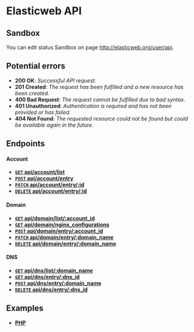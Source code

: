 # Elasticweb API

## Sandbox

You can edit status Sandbox on page http://elasticweb.org/user/api.

## Potential errors

* **200 OK**: _Successful API request._
* **201 Created**: _The request has been fulfilled and a new resource has been created._
* **400 Bad Request**: _The request cannot be fulfilled due to bad syntax._
* **401 Unauthorized**: _Authentication is required and has not been provided or has failed._
* **404 Not Found**: _The requested resource could not be found but could be available again in the future._

## Endpoints

#### Account

- **[<code>GET</code> api/account/list](https://github.com/elasticweb/api/blob/master/endpoints/account/GET_list.md)**
- **[<code>POST</code> api/account/entry](https://github.com/elasticweb/api/blob/master/endpoints/account/POST_entry.md)**
- **[<code>PATCH</code> api/account/entry/:id](https://github.com/elasticweb/api/blob/master/endpoints/account/PATCH_entry.md)**
- **[<code>DELETE</code> api/account/entry/:id](https://github.com/elasticweb/api/blob/master/endpoints/account/DELETE_entry.md)**

#### Domain

- **[<code>GET</code> api/domain/list/:account_id](https://github.com/elasticweb/api/blob/master/endpoints/domain/GET_list.md)**
- **[<code>GET</code> api/domain/nginx_configurations](https://github.com/elasticweb/api/blob/master/endpoints/domain/GET_nginx_configurations.md)**
- **[<code>POST</code> api/domain/entry/:account_id](https://github.com/elasticweb/api/blob/master/endpoints/domain/POST_entry.md)**
- **[<code>PATCH</code> api/domain/entry/:domain_name](https://github.com/elasticweb/api/blob/master/endpoints/domain/PATCH_entry.md)**
- **[<code>DELETE</code> api/domain/entry/:domain_name](https://github.com/elasticweb/api/blob/master/endpoints/domain/DELETE_entry.md)**

#### DNS

- **[<code>GET</code> api/dns/list/:domain_name](https://github.com/elasticweb/api/blob/master/endpoints/dns/GET_list.md)**
- **[<code>GET</code> api/dns/entry/:dns_id](https://github.com/elasticweb/api/blob/master/endpoints/dns/GET_entry.md)**
- **[<code>POST</code> api/dns/entry/:domain_name](https://github.com/elasticweb/api/blob/master/endpoints/dns/POST_entry.md)**
- **[<code>DELETE</code> api/dns/entry/:dns_id](https://github.com/elasticweb/api/blob/master/endpoints/dns/DELETE_entry.md)**

## Examples

- **[PHP](https://github.com/elasticweb/api/blob/master/examples/php.md)**
